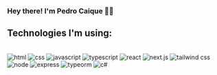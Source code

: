 ### Hey there! I'm Pedro Caique ✌🏼

## Technologies I'm using:

<div style="display: block"><br>
    <img alt="html" src="https://img.shields.io/badge/HTML5-E34F26?style=for-the-badge&logo=html5&logoColor=white">
    <img alt="css" src="https://img.shields.io/badge/CSS3-1572B6?style=for-the-badge&logo=css3&logoColor=white">
    <img alt="javascript" src="https://img.shields.io/badge/JavaScript-323330?style=for-the-badge&logo=javascript&logoColor=F7DF1E">
    <img alt="typescript" src="https://img.shields.io/badge/TypeScript-007ACC?style=for-the-badge&logo=typescript&logoColor=white">
    <img alt="react" src="https://img.shields.io/badge/React-20232A?style=for-the-badge&logo=react&logoColor=61DAFB">
    <img alt="next.js" src="https://img.shields.io/badge/Next.js-000000.svg?style=for-the-badge&logo=nextdotjs&logoColor=white">
    <img alt="tailwind css" src="https://img.shields.io/badge/Tailwind%20CSS-06B6D4.svg?style=for-the-badge&logo=Tailwind-CSS&logoColor=white">
    <img alt="node" src="https://img.shields.io/badge/Node.js-43853D?style=for-the-badge&logo=node.js&logoColor=white">
    <img alt="express" src="https://img.shields.io/badge/Express-000000.svg?style=for-the-badge&logo=Express&logoColor=white">
    <img alt="typeorm" src="https://img.shields.io/badge/TypeORM-FE0803.svg?style=for-the-badge&logo=TypeORM&logoColor=white">
    <img alt="c#" src="https://img.shields.io/badge/C%23-239120?style=for-the-badge&logo=c-sharp&logoColor=white">
</div>
